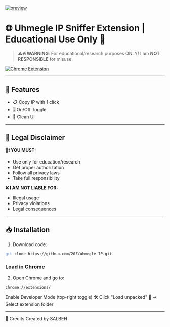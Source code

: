 [![preview](https://i.imgur.com/lCUasBs.png
)](https://uhmegle.com/)

# 🌐 Uhmegle IP Sniffer Extension | Educational Use Only 🚨

> **⚠️🔥 WARNING**: For educational/research purposes ONLY! I am **NOT RESPONSIBLE** for misuse!

[![Chrome Extension](https://img.shields.io/badge/Chrome-Extension-%234285F4?logo=google-chrome&logoColor=white)](https://chrome.google.com/webstore)


---

## 🎯 Features
- 📋 Copy IP with 1 click
- 🎚️ On/Off Toggle
- 🎨 Clean UI
---

## 🚨 Legal Disclaimer
**🔴❗ YOU MUST:**
- Use only for education/research
- Get proper authorization
- Follow all privacy laws
- Take full responsibility

**❌ I AM NOT LIABLE FOR:**
- Illegal usage
- Privacy violations  
- Legal consequences

---

## 📥 Installation
1. Download code:
```bash
git clone https://github.com/20Z/uhmegle-IP.git
```

### Load in Chrome
2. Open Chrome and go to:

```bash
chrome://extensions/
```

Enable Developer Mode (top-right toggle) 🛠️
Click "Load unpacked" 📂 → Select extension folder


---
🙌 Credits
Created by SALBEH



